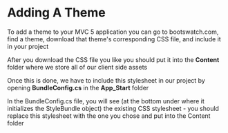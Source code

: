 # Adding A Theme

To add a theme to your MVC 5 application you can go to bootswatch.com, find a theme, download that theme's corresponding CSS file, and include it in your project

After you download the CSS file you like you should put it into the **Content** folder where we store all of our client side assets

Once this is done, we have to include this stylesheet in our project by opening **BundleConfig.cs** in the **App_Start** folder

In the BundleConfig.cs file, you will see (at the bottom under where it initializes the StyleBundle object) the existing CSS stylesheet - you should replace this stylesheet with the one you chose and put into the Content folder
